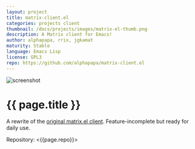```yaml
---
layout: project
title: matrix-client.el
categories: projects client
thumbnail: /docs/projects/images/matrix-el-thumb.png
description: A Matrix client for Emacs!
author: alphapapa, rrix, jgkamat
maturity: Stable
language: Emacs Lisp
license: GPL3
repo: https://github.com/alphapapa/matrix-client.el
---
```


![screenshot](/docs/projects/images/matrix-el.png "{{ page.title }}")

# {{ page.title }}
A rewrite of the [original matrix.el client](http://doc.rix.si/projects/matrix.el.html).  Feature-incomplete but ready for daily use.

Repository: <{{page.repo}}>
